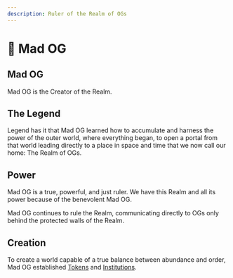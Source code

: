 ```yaml
---
description: Ruler of the Realm of OGs
---
```


# 🔱 Mad OG

## Mad OG

Mad OG is the Creator of the Realm.

## The Legend

Legend has it that Mad OG learned how to accumulate and harness the power of the outer world, where everything began, to open a portal from that world leading directly to a place in space and time that we now call our home: The Realm of OGs.

## Power

Mad OG is a true, powerful, and just ruler. We have this Realm and all its power because of the benevolent Mad OG.

Mad OG continues to rule the Realm, communicating directly to OGs only behind the protected walls of the Realm.

## Creation

To create a world capable of a true balance between abundance and order, Mad OG established [Tokens](../constructs/tokens/) and [Institutions](broken-reference).

